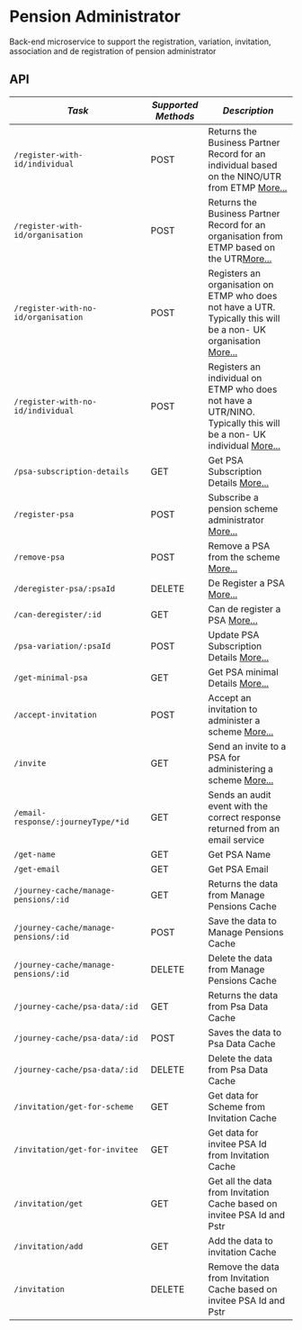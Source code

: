 Pension Administrator
==================================
 
Back-end microservice to support the registration, variation, invitation, association and de registration of pension administrator

API
---

| *Task* | *Supported Methods* | *Description* |
|--------|----|----|
| ```/register-with-id/individual                                       ```  | POST   | Returns the Business Partner Record for an individual based on the NINO/UTR from ETMP [More...](docs/register-with-id-ind.md) |
| ```/register-with-id/organisation                                     ```  | POST    |   Returns the Business Partner Record for an organisation from ETMP based on the UTR[More...](docs/register-with-id-org.md) |
| ```/register-with-no-id/organisation                                     ```  | POST   |  Registers an organisation on ETMP who does not have a UTR. Typically this will be a non- UK organisation [More...](docs/register-with-no-id-org.md) |
| ```/register-with-no-id/individual                                              ```  | POST    | Registers an individual on ETMP who does not have a UTR/NINO. Typically this will be a non- UK individual [More...](docs/register-with-id-ind.md) |
| ```/psa-subscription-details                                              ```  | GET    | Get PSA Subscription Details [More...](docs/psa-subscription-details.md) |
| ```/register-psa                                              ```  | POST    | Subscribe a pension scheme administrator [More...](docs/register-psa.md) |
| ```/remove-psa                                              ```  | POST    | Remove a PSA from the scheme [More...](docs/remove-psa.md) |
| ```/deregister-psa/:psaId                                              ```  | DELETE    | De Register a PSA [More...](docs/deregister-psa.md) |
| ```/can-deregister/:id                                              ```  | GET    | Can de register a PSA [More...](docs/can-deregister.md) |
| ```/psa-variation/:psaId                                              ```  | POST    | Update PSA Subscription Details [More...](docs/psa-variation.md) |
| ```/get-minimal-psa                                              ```  | GET    | Get PSA minimal Details [More...](docs/get-minimal-psa.md) |
| ```/accept-invitation                                              ```  | POST    | Accept an invitation to administer a scheme [More...](docs/accept-invitation.md) |
| ```/invite                                              ```  | GET    | Send an invite to a PSA for administering a scheme [More...](docs/invite.md) |
| ```/email-response/:journeyType/*id                                              ```  | GET    | Sends an audit event with the correct response returned from an email service |
| ```/get-name                                              ```  | GET    | Get PSA Name |
| ```/get-email                                              ```  | GET    | Get PSA Email |
| ```/journey-cache/manage-pensions/:id               ```  | GET    | Returns the data from Manage Pensions Cache 
| ```/journey-cache/manage-pensions/:id               ```  | POST    | Save the data to Manage Pensions Cache
| ```/journey-cache/manage-pensions/:id               ```  | DELETE    | Delete the data from Manage Pensions Cache
| ```/journey-cache/psa-data/:id               ```  | GET   | Returns the data from Psa Data Cache 
| ```/journey-cache/psa-data/:id               ```  | POST   | Saves the data to Psa Data Cache 
| ```/journey-cache/psa-data/:id               ```  | DELETE   | Delete the data from Psa Data Cache
| ```/invitation/get-for-scheme                                              ```  | GET    | Get data for Scheme from Invitation Cache |
| ```/invitation/get-for-invitee                                              ```  | GET    | Get data for invitee PSA Id from Invitation Cache |
| ```/invitation/get                                              ```  | GET    | Get all the data from Invitation Cache based on invitee PSA Id and Pstr|
| ```/invitation/add                                              ```  | GET    | Add the data to invitation Cache |
| ```/invitation                                              ```  | DELETE    | Remove the data from Invitation Cache based on invitee PSA Id and Pstr |


